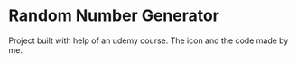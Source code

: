 # Random Number Generator

Project built with help of an udemy course.
The icon and the code made by me.
